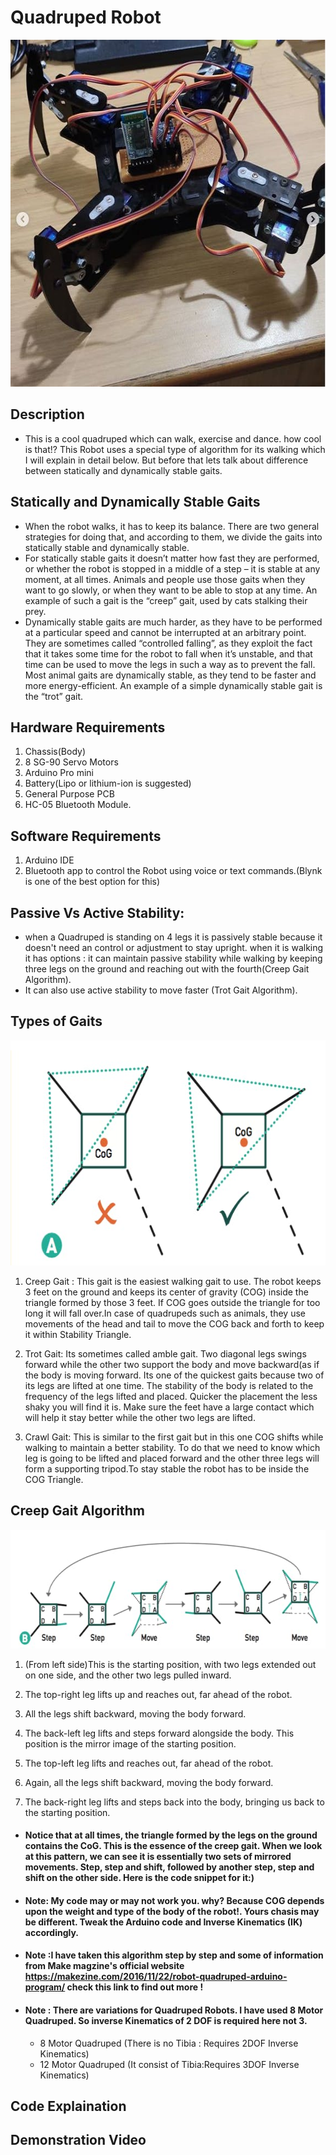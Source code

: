 # Quadruped Robot
<img src="https://github.com/varun7860/Arduino-projects/blob/master/Quadruped%20Robot/Images/Quadruped.jpg" width="577" height="555"/>

## Description 
- This is a cool quadruped which can walk, exercise and dance. how cool is that!? This Robot uses a special type of algorithm for its walking which I will explain in detail below. But before that lets talk about difference between statically and dynamically stable gaits.

## Statically and Dynamically Stable Gaits
- When the robot walks, it has to keep its balance. There are two general strategies for doing that, and according to them, we divide the gaits into statically stable and dynamically stable.
- For statically stable gaits it doesn’t matter how fast they are performed, or whether the robot is stopped in a middle of a step – it is stable at any moment, at all times. Animals and people use those gaits when they want to go slowly, or when they want to be able to stop at any time. An example of such a gait is the “creep” gait, used by cats stalking their prey.
- Dynamically stable gaits are much harder, as they have to be performed at a particular speed and cannot be interrupted at an arbitrary point. They are sometimes called “controlled falling”, as they exploit the fact that it takes some time for the robot to fall when it’s unstable, and that time can be used to move the legs in such a way as to prevent the fall. Most animal gaits are dynamically stable, as they tend to be faster and more energy-efficient. An example of a simple dynamically stable gait is the “trot” gait.

## Hardware Requirements
1. Chassis(Body)
2. 8 SG-90 Servo Motors
3. Arduino Pro mini
4. Battery(Lipo or lithium-ion is suggested)
5. General Purpose PCB
6. HC-05 Bluetooth Module.

## Software Requirements
1. Arduino IDE
2. Bluetooth app to control the Robot using voice or text commands.(Blynk is one of the best option for this)

## Passive Vs Active Stability:

- when a Quadruped is standing on 4 legs it is passively stable because it doesn't need an control or adjustment to stay upright.
when it is walking it has options : it can maintain passive stability while walking by keeping three legs on the ground and reaching out with the fourth(Creep Gait Algorithm).
- It can also use active stability to move faster (Trot Gait Algorithm).

## Types of Gaits
<img src="https://github.com/varun7860/Arduino-projects/blob/master/Quadruped%20Robot/Images/COG.jpg" width="620" height="360"/>

1. Creep Gait : This gait is the easiest walking gait to use. The robot keeps 3 feet on the ground and keeps its center of gravity (COG) inside the triangle formed by those 3 feet. If COG goes outside the triangle for too long it will fall over.In case of quadrupeds such as animals, they use movements of the head and tail to move the COG back and forth to keep it within Stability Triangle.

2. Trot Gait: Its sometimes called amble gait. Two diagonal legs swings forward while the other two support the body and move backward(as if the body is moving forward. Its one of the quickest gaits because two of its legs are lifted at one time. The stability of the body is related to the frequency of the legs lifted and placed. Quicker the placement the less shaky you will find it is. Make sure the feet have a large contact which will help it stay better while the other two legs are lifted.

3. Crawl Gait: This is similar to the first gait but in this one COG shifts while walking to maintain a better stability. To do that we need to know which leg is going to be lifted and placed forward and the other three legs will form a supporting tripod.To stay stable the robot has to be inside the COG Triangle.

## Creep Gait Algorithm
<img src="https://github.com/varun7860/Arduino-projects/blob/master/Quadruped%20Robot/Images/Gait.jpg" width="620" height="190"/>

1. (From left side)This is the starting position, with two legs extended out on one side, and the other two legs pulled inward.

2. The top-right leg lifts up and reaches out, far ahead of the robot.

3. All the legs shift backward, moving the body forward.

4. The back-left leg lifts and steps forward alongside the body. This position is the mirror image of the starting position.

5. The top-left leg lifts and reaches out, far ahead of the robot.

6. Again, all the legs shift backward, moving the body forward.

7. The back-right leg lifts and steps back into the body, bringing us back to the starting position.

- #### Notice that at all times, the triangle formed by the legs on the ground contains the CoG. This is the essence of the creep gait. When we look at this pattern, we can see it is essentially two sets of mirrored movements. Step, step and shift, followed by another step, step and shift on the other side. Here is the code snippet for it:)

- #### Note: My code may or may not work you. why? Because COG depends upon the weight and type of the body of the robot!. Yours chasis may be different. Tweak the Arduino code and Inverse Kinematics (IK) accordingly.

- #### Note :I have taken this algorithm step by step and some of information from Make magzine's official website https://makezine.com/2016/11/22/robot-quadruped-arduino-program/ check this link to find out more !

- #### Note : There are variations for Quadruped Robots. I have used 8 Motor Quadruped. So inverse Kinematics of 2 DOF is required here not 3.

     - 8 Motor Quadruped (There is no Tibia : Requires 2DOF Inverse Kinematics)
     - 12 Motor Quadruped (It consist of Tibia:Requires 3DOF Inverse Kinematics)
     
## Code Explaination

## Demonstration Video
